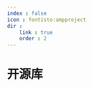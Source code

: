 ```yaml
---
index : false
icon : fontisto:ampproject
dir :
    link : true
    order : 2
---
```


# 开源库

<Catalog />